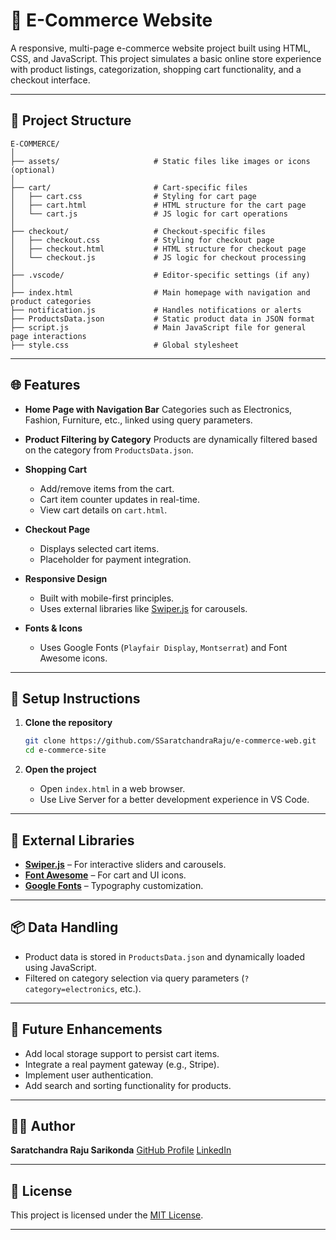 # 🛒 E-Commerce Website

A responsive, multi-page e-commerce website project built using HTML, CSS, and JavaScript. This project simulates a basic online store experience with product listings, categorization, shopping cart functionality, and a checkout interface.

---

## 📁 Project Structure

```
E-COMMERCE/
│
├── assets/                     # Static files like images or icons (optional)
│
├── cart/                       # Cart-specific files
│   ├── cart.css                # Styling for cart page
│   ├── cart.html               # HTML structure for the cart page
│   └── cart.js                 # JS logic for cart operations
│
├── checkout/                   # Checkout-specific files
│   ├── checkout.css            # Styling for checkout page
│   ├── checkout.html           # HTML structure for checkout page
│   └── checkout.js             # JS logic for checkout processing
│
├── .vscode/                    # Editor-specific settings (if any)
│
├── index.html                  # Main homepage with navigation and product categories
├── notification.js             # Handles notifications or alerts
├── ProductsData.json           # Static product data in JSON format
├── script.js                   # Main JavaScript file for general page interactions
├── style.css                   # Global stylesheet
```

---

## 🌐 Features

* **Home Page with Navigation Bar**
  Categories such as Electronics, Fashion, Furniture, etc., linked using query parameters.

* **Product Filtering by Category**
  Products are dynamically filtered based on the category from `ProductsData.json`.

* **Shopping Cart**

  * Add/remove items from the cart.
  * Cart item counter updates in real-time.
  * View cart details on `cart.html`.

* **Checkout Page**

  * Displays selected cart items.
  * Placeholder for payment integration.

* **Responsive Design**

  * Built with mobile-first principles.
  * Uses external libraries like [Swiper.js](https://swiperjs.com/) for carousels.

* **Fonts & Icons**

  * Uses Google Fonts (`Playfair Display`, `Montserrat`) and Font Awesome icons.

---

## 🔧 Setup Instructions

1. **Clone the repository**

   ```bash
   git clone https://github.com/SSaratchandraRaju/e-commerce-web.git
   cd e-commerce-site
   ```

2. **Open the project**

   * Open `index.html` in a web browser.
   * Use Live Server for a better development experience in VS Code.

---

## 🔗 External Libraries

* **[Swiper.js](https://swiperjs.com/)** – For interactive sliders and carousels.
* **[Font Awesome](https://fontawesome.com/)** – For cart and UI icons.
* **[Google Fonts](https://fonts.google.com/)** – Typography customization.

---

## 📦 Data Handling

* Product data is stored in `ProductsData.json` and dynamically loaded using JavaScript.
* Filtered on category selection via query parameters (`?category=electronics`, etc.).

---

## 📌 Future Enhancements

* Add local storage support to persist cart items.
* Integrate a real payment gateway (e.g., Stripe).
* Implement user authentication.
* Add search and sorting functionality for products.

---

## 🧑‍💻 Author

**Saratchandra Raju Sarikonda**
[GitHub Profile](https://github.com/SSaratchandraRaju/)
[LinkedIn](https://www.linkedin.com/in/s-saratchandra-raju/)

---

## 📄 License

This project is licensed under the [MIT License](LICENSE).

---
